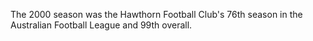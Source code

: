 The 2000 season was the Hawthorn Football Club's 76th season in the Australian Football League and 99th overall.
